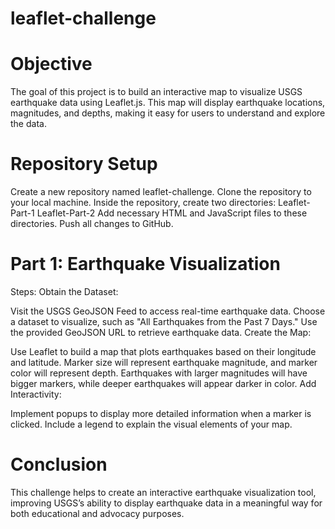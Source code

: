 # leaflet-challenge
# Objective
The goal of this project is to build an interactive map to visualize USGS earthquake data using Leaflet.js. This map will display earthquake locations, magnitudes, and depths, making it easy for users to understand and explore the data.

# Repository Setup
Create a new repository named leaflet-challenge.
Clone the repository to your local machine.
Inside the repository, create two directories:
Leaflet-Part-1
Leaflet-Part-2
Add necessary HTML and JavaScript files to these directories.
Push all changes to GitHub.

# Part 1: Earthquake Visualization
Steps:
Obtain the Dataset:

Visit the USGS GeoJSON Feed to access real-time earthquake data.
Choose a dataset to visualize, such as "All Earthquakes from the Past 7 Days."
Use the provided GeoJSON URL to retrieve earthquake data.
Create the Map:

Use Leaflet to build a map that plots earthquakes based on their longitude and latitude.
Marker size will represent earthquake magnitude, and marker color will represent depth.
Earthquakes with larger magnitudes will have bigger markers, while deeper earthquakes will appear darker in color.
Add Interactivity:

Implement popups to display more detailed information when a marker is clicked.
Include a legend to explain the visual elements of your map.

# Conclusion
This challenge helps to create an interactive earthquake visualization tool, improving USGS’s ability to display earthquake data in a meaningful way for both educational and advocacy purposes.
